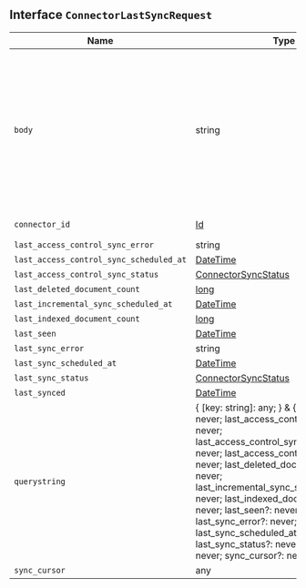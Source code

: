 ## Interface `ConnectorLastSyncRequest`

| Name | Type | Description |
| - | - | - |
| `body` | string | ({ [key: string]: any; } & { connector_id?: never; last_access_control_sync_error?: never; last_access_control_sync_scheduled_at?: never; last_access_control_sync_status?: never; last_deleted_document_count?: never; last_incremental_sync_scheduled_at?: never; last_indexed_document_count?: never; last_seen?: never; last_sync_error?: never; last_sync_scheduled_at?: never; last_sync_status?: never; last_synced?: never; sync_cursor?: never; }) | All values in `body` will be added to the request body. |
| `connector_id` | [Id](./Id.md) | The unique identifier of the connector to be updated |
| `last_access_control_sync_error` | string | &nbsp; |
| `last_access_control_sync_scheduled_at` | [DateTime](./DateTime.md) | &nbsp; |
| `last_access_control_sync_status` | [ConnectorSyncStatus](./ConnectorSyncStatus.md) | &nbsp; |
| `last_deleted_document_count` | [long](./long.md) | &nbsp; |
| `last_incremental_sync_scheduled_at` | [DateTime](./DateTime.md) | &nbsp; |
| `last_indexed_document_count` | [long](./long.md) | &nbsp; |
| `last_seen` | [DateTime](./DateTime.md) | &nbsp; |
| `last_sync_error` | string | &nbsp; |
| `last_sync_scheduled_at` | [DateTime](./DateTime.md) | &nbsp; |
| `last_sync_status` | [ConnectorSyncStatus](./ConnectorSyncStatus.md) | &nbsp; |
| `last_synced` | [DateTime](./DateTime.md) | &nbsp; |
| `querystring` | { [key: string]: any; } & { connector_id?: never; last_access_control_sync_error?: never; last_access_control_sync_scheduled_at?: never; last_access_control_sync_status?: never; last_deleted_document_count?: never; last_incremental_sync_scheduled_at?: never; last_indexed_document_count?: never; last_seen?: never; last_sync_error?: never; last_sync_scheduled_at?: never; last_sync_status?: never; last_synced?: never; sync_cursor?: never; } | All values in `querystring` will be added to the request querystring. |
| `sync_cursor` | any | &nbsp; |
